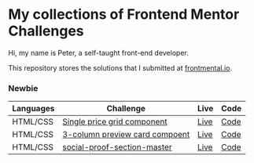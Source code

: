 # My collections of Frontend Mentor Challenges

Hi, my name is Peter, a self-taught front-end developer.

This repository stores the solutions that I submitted at [frontmental.io](https://www.frontendmentor.io/).

### Newbie

| Languages | Challenge                                                                                                                    | Live                                                       | Code                                                                                                            |
| --------- | ---------------------------------------------------------------------------------------------------------------------------- | ---------------------------------------------------------- | --------------------------------------------------------------------------------------------------------------- |
| HTML/CSS  | [Single price grid component](https://www.frontendmentor.io/challenges/single-price-grid-component-5ce41129d0ff452fec5abbbc) | [Live](https://single-price-by-peter.netlify.app/)         | [Code](https://github.com/PeterHuang-13/frontend_mentor_challenges/tree/master/Single_price_grid_component)     |
| HTML/CSS  | [3-column preview card compoent](https://www.frontendmentor.io/challenges/3column-preview-card-component-pH92eAR2-)          | [Live](https://3column-preview-card.netlify.app/)          | [Code](https://github.com/PeterHuang-13/frontend_mentor_challenges/tree/master/3-column_preview_card_component) |
| HTML/CSS  | [social-proof-section-master](https://www.frontendmentor.io/challenges/social-proof-section-6e0qTv_bA)                       | [Live](https://social-proof-section-solution.netlify.app/) | [Code](https://github.com/PeterHuang-13/frontend_mentor_challenges/tree/master/social-proof-section-master)     |
